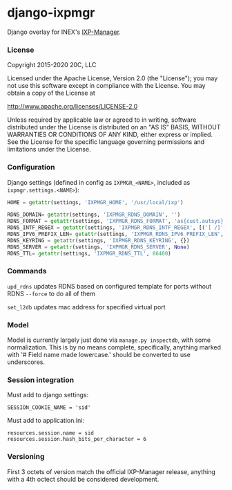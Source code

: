 # django-ixpmgr
Django overlay for INEX's [IXP-Manager](https://github.com/inex/IXP-Manager).

### License

Copyright 2015-2020 20C, LLC

Licensed under the Apache License, Version 2.0 (the "License");
you may not use this software except in compliance with the License.
You may obtain a copy of the License at

   http://www.apache.org/licenses/LICENSE-2.0

Unless required by applicable law or agreed to in writing, software
distributed under the License is distributed on an "AS IS" BASIS,
WITHOUT WARRANTIES OR CONDITIONS OF ANY KIND, either express or implied.
See the License for the specific language governing permissions and
limitations under the License.

### Configuration

Django settings (defined in config as `IXPMGR_<NAME>`, included as `ixpmgr.settings.<NAME>`):

```py
HOME = getattr(settings, 'IXPMGR_HOME', '/usr/local/ixp')

RDNS_DOMAIN= getattr(settings, 'IXPMGR_RDNS_DOMAIN', '')
RDNS_FORMAT = getattr(settings, 'IXPMGR_RDNS_FORMAT', 'as{cust.autsys}.{intf}.{phy_intf.switchport.switch.name}')
RDNS_INTF_REGEX = getattr(settings, 'IXPMGR_RDNS_INTF_REGEX', [('[ /]', '-')])
RDNS_IPV6_PREFIX_LEN= getattr(settings, 'IXPMGR_RDNS_IPV6_PREFIX_LEN', 64)
RDNS_KEYRING = getattr(settings, 'IXPMGR_RDNS_KEYRING', {})
RDNS_SERVER = getattr(settings, 'IXPMGR_RDNS_SERVER', None)
RDNS_TTL= getattr(settings, 'IXPMGR_RDNS_TTL', 86400)
```

### Commands

`upd_rdns`
    updates RDNS based on configured template for ports without RDNS
    `--force` to do all of them

`set_l2db` <virtual interface id> <mac address>
    updates mac address for specified virtual port

### Model
Model is currently largely just done via `manage.py inspectdb`, with some
normalization. This is by no means complete, specifically, anything marked with
'# Field name made lowercase.' should be converted to use underscores.

### Session integration

Must add to django settings:

    SESSION_COOKIE_NAME = 'sid'

Must add to application.ini:

    resources.session.name = sid
    resources.session.hash_bits_per_character = 6

### Versioning
First 3 octets of version match the official IXP-Manager release, anything with
a 4th octect should be considered development.
